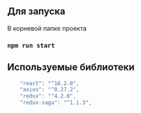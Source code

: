 ## Для запуска
В корневой папке проекта

### `npm run start`

## Используемые библиотеки

```js
    "react": "^18.2.0",
    "axios": "^0.27.2",
    "redux": "^4.2.0", 
    "redux-saga": "^1.1.3",
```

